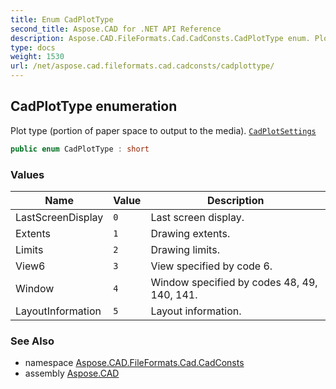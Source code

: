 ```yaml
---
title: Enum CadPlotType
second_title: Aspose.CAD for .NET API Reference
description: Aspose.CAD.FileFormats.Cad.CadConsts.CadPlotType enum. Plot type portion of paper space to output to the media. CadPlotSettings
type: docs
weight: 1530
url: /net/aspose.cad.fileformats.cad.cadconsts/cadplottype/
---
```

## CadPlotType enumeration

Plot type (portion of paper space to output to the media). [`CadPlotSettings`](../../aspose.cad.fileformats.cad.cadobjects/cadplotsettings/)

```csharp
public enum CadPlotType : short
```

### Values

| Name | Value | Description |
| --- | --- | --- |
| LastScreenDisplay | `0` | Last screen display. |
| Extents | `1` | Drawing extents. |
| Limits | `2` | Drawing limits. |
| View6 | `3` | View specified by code 6. |
| Window | `4` | Window specified by codes 48, 49, 140, 141. |
| LayoutInformation | `5` | Layout information. |

### See Also

* namespace [Aspose.CAD.FileFormats.Cad.CadConsts](../../aspose.cad.fileformats.cad.cadconsts/)
* assembly [Aspose.CAD](../../)


